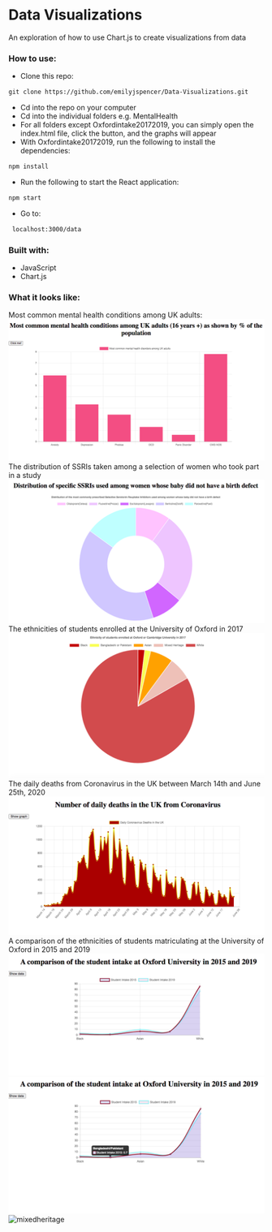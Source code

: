 # Data Visualizations

An exploration of how to use Chart.js to create visualizations from data

### How to use:

* Clone this repo:
```html
git clone https://github.com/emilyjspencer/Data-Visualizations.git
```

* Cd into the repo on your computer
* Cd into the individual folders e.g. MentalHealth
* For all folders except Oxfordintake20172019, you can simply open the index.html file, click the button, and the graphs will appear
* With Oxfordintake20172019, run the following to install the dependencies:
```html
npm install
```
* Run the following to start the React application:
```html
npm start
```
* Go to:
```html
 localhost:3000/data
```


### Built with: 
* JavaScript
* Chart.js


### What it looks like:

Most common mental health conditions among UK adults:
![mentalhealth](mentalhealth.png)
The distribution of SSRIs taken among a selection of women who took part in a study
![ssris](ssris.png)
The ethnicities of students enrolled at the University of Oxford in 2017
![oxford](oxford.png)
The daily deaths from Coronavirus in the UK between March 14th and June 25th, 2020
![coronadeathsuk](coronadeathsuk.png)
A comparison of the ethnicities of students matriculating at the University of Oxford in 2015 and 2019
![students](students.png)
![bangaldeshi](bangladeshi.png)
![mixedheritage](mixedheritage_png)